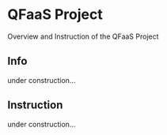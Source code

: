 # QFaaS Project

Overview and Instruction of the QFaaS Project

## Info

under construction...

## Instruction

under construction...
